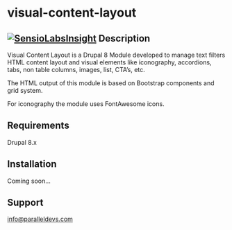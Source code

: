 # visual-content-layout
[![SensioLabsInsight](https://insight.sensiolabs.com/projects/caba99f3-16eb-4bee-8f2a-349a33a61afe/big.png)](https://insight.sensiolabs.com/projects/caba99f3-16eb-4bee-8f2a-349a33a61afe)
Description
-----------
Visual Content Layout is a Drupal 8 Module developed to manage text filters HTML content layout and visual elements like  iconography, accordions, tabs, non table columns, images, list, CTA’s, etc.

The HTML output of this module is based on Bootstrap components and grid system.

For iconography the module uses FontAwesome icons.

Requirements
------------
Drupal 8.x

Installation
------------
Coming soon…


Support
-------
info@paralleldevs.com
